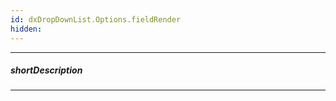 ```yaml
---
id: dxDropDownList.Options.fieldRender
hidden: 
---
```

---
##### shortDescription
<!-- Description goes here -->

---
<!-- Description goes here -->